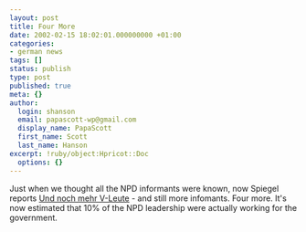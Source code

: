 ```yaml
---
layout: post
title: Four More
date: 2002-02-15 18:02:01.000000000 +01:00
categories:
- german news
tags: []
status: publish
type: post
published: true
meta: {}
author:
  login: shanson
  email: papascott-wp@gmail.com
  display_name: PapaScott
  first_name: Scott
  last_name: Hanson
excerpt: !ruby/object:Hpricot::Doc
  options: {}
---
```

<p>Just when we thought all the NPD informants were known, now Spiegel reports <a href="http://www.spiegel.de/politik/deutschland/0,1518,182412,00.html">Und noch mehr V-Leute</a> - and still more infomants. Four more. It's now estimated that 10% of the NPD leadership were actually working for the government.</p>
